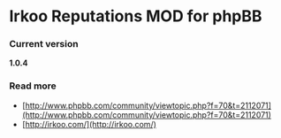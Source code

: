 Irkoo Reputations MOD for phpBB
===============================

### Current version
**1.0.4**

### Read more
* [http://www.phpbb.com/community/viewtopic.php?f=70&t=2112071](http://www.phpbb.com/community/viewtopic.php?f=70&t=2112071)
* [http://irkoo.com/](http://irkoo.com/)


